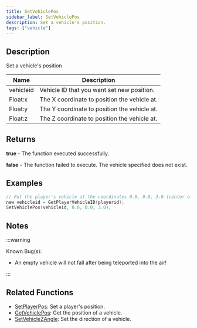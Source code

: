 ```yaml
---
title: SetVehiclePos
sidebar_label: SetVehiclePos
description: Set a vehicle's position.
tags: ["vehicle"]
---
```


## Description

Set a vehicle's position

| Name      | Description                                  |
| --------- | -------------------------------------------- |
| vehicleid | Vehicle ID that you want set new position.   |
| Float:x   | The X coordinate to position the vehicle at. |
| Float:y   | The Y coordinate to position the vehicle at. |
| Float:z   | The Z coordinate to position the vehicle at. |

## Returns

**true** - The function executed successfully.

**false** - The function failed to execute. The vehicle specified does not exist.

## Examples

```c
// Put the player's vehicle at the coordinates 0.0, 0.0, 3.0 (center of SA)
new vehicleid = GetPlayerVehicleID(playerid);
SetVehiclePos(vehicleid, 0.0, 0.0, 3.0);
```

## Notes

:::warning

Known Bug(s):

- An empty vehicle will not fall after being teleported into the air!

:::

## Related Functions

- [SetPlayerPos](SetPlayerPos): Set a player's position.
- [GetVehiclePos](GetVehiclePos): Get the position of a vehicle.
- [SetVehicleZAngle](SetVehicleZAngle): Set the direction of a vehicle.

